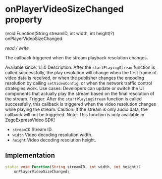 


# onPlayerVideoSizeChanged property







(void Function(String streamID, int width, int height)?) onPlayerVideoSizeChanged
  
_<span class="feature">read / write</span>_



<p>The callback triggered when the stream playback resolution changes.</p>
<p>Available since: 1.1.0
Description: After the <code>startPlayingStream</code> function is called successfully, the play resolution will change when the first frame of video data is received, or when the publisher changes the encoding resolution by calling <code>setVideoConfig</code>, or when the network traffic control strategies work.
Use cases: Developers can update or switch the UI components that actually play the stream based on the final resolution of the stream.
Trigger: After the <code>startPlayingStream</code> function is called successfully, this callback is triggered when the video resolution changes while playing the stream.
Caution: If the stream is only audio data, the callback will not be triggered.
Note: This function is only available in ZegoExpressVideo SDK!</p>
<ul>
<li><code>streamID</code> Stream ID.</li>
<li><code>width</code> Video decoding resolution width.</li>
<li><code>height</code> Video decoding resolution height.</li>
</ul>



## Implementation

```dart
static void Function(String streamID, int width, int height)?
    onPlayerVideoSizeChanged;
```







